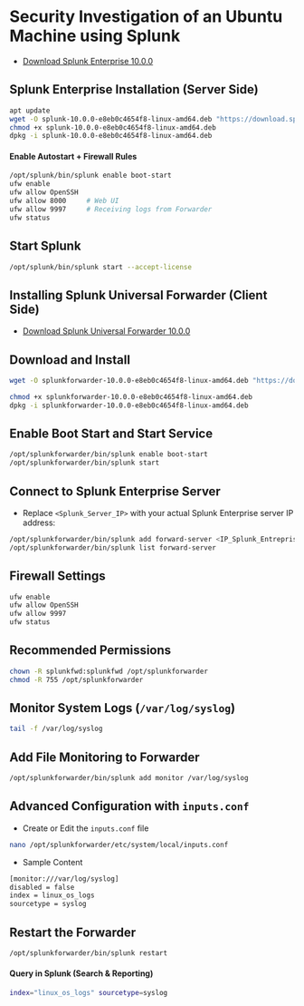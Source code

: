 # Security Investigation of an Ubuntu Machine using Splunk

- [Download Splunk Enterprise 10.0.0](https://www.splunk.com/en_us/download/splunk-enterprise.html)

## Splunk Enterprise Installation (Server Side)

```sh
apt update
wget -O splunk-10.0.0-e8eb0c4654f8-linux-amd64.deb "https://download.splunk.com/products/splunk/releases/10.0.0/linux/splunk-10.0.0-e8eb0c4654f8-linux-amd64.deb"
chmod +x splunk-10.0.0-e8eb0c4654f8-linux-amd64.deb
dpkg -i splunk-10.0.0-e8eb0c4654f8-linux-amd64.deb
```

#### Enable Autostart + Firewall Rules

```sh
/opt/splunk/bin/splunk enable boot-start
ufw enable
ufw allow OpenSSH
ufw allow 8000     # Web UI
ufw allow 9997     # Receiving logs from Forwarder
ufw status
```

## Start Splunk

```sh
/opt/splunk/bin/splunk start --accept-license
```

## Installing Splunk Universal Forwarder (Client Side)

- [Download Splunk Universal Forwarder 10.0.0](https://www.splunk.com/en_us/download/universal-forwarder.html)

## Download and Install

```sh
wget -O splunkforwarder-10.0.0-e8eb0c4654f8-linux-amd64.deb "https://download.splunk.com/products/universalforwarder/releases/10.0.0/linux/splunkforwarder-10.0.0-e8eb0c4654f8-linux-amd64.deb"

chmod +x splunkforwarder-10.0.0-e8eb0c4654f8-linux-amd64.deb
dpkg -i splunkforwarder-10.0.0-e8eb0c4654f8-linux-amd64.deb
```

## Enable Boot Start and Start Service

```sh
/opt/splunkforwarder/bin/splunk enable boot-start
/opt/splunkforwarder/bin/splunk start
```

## Connect to Splunk Enterprise Server

- Replace `<Splunk_Server_IP>` with your actual Splunk Enterprise server IP address:

```sh
/opt/splunkforwarder/bin/splunk add forward-server <IP_Splunk_Entreprise>:9997 -auth admin:Admin@123
/opt/splunkforwarder/bin/splunk list forward-server
```

## Firewall Settings

```sh
ufw enable
ufw allow OpenSSH
ufw allow 9997
ufw status
```

## Recommended Permissions

```sh
chown -R splunkfwd:splunkfwd /opt/splunkforwarder
chmod -R 755 /opt/splunkforwarder
```

## Monitor System Logs (`/var/log/syslog`)

```sh
tail -f /var/log/syslog
```

## Add File Monitoring to Forwarder

```sh
/opt/splunkforwarder/bin/splunk add monitor /var/log/syslog
```

## Advanced Configuration with `inputs.conf`

- Create or Edit the `inputs.conf` file

```sh
nano /opt/splunkforwarder/etc/system/local/inputs.conf
```

- Sample Content

```sh
[monitor:///var/log/syslog]
disabled = false
index = linux_os_logs
sourcetype = syslog
```

## Restart the Forwarder

```sh
/opt/splunkforwarder/bin/splunk restart
```

#### Query in Splunk (Search & Reporting)

```sh
index="linux_os_logs" sourcetype=syslog
```


